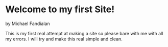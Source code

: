 # Welcome to my first Site!
by Michael Fandialan



This is my first real attempt at making a site so please bare with me with all my errors. I will try and make this real simple and clean.
